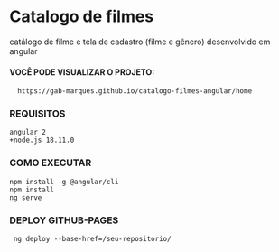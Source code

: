 # Catalogo de filmes 
   catálogo de filme e tela de cadastro (filme e gênero) desenvolvido em angular

#### VOCÊ PODE VISUALIZAR O PROJETO:
      https://gab-marques.github.io/catalogo-filmes-angular/home

### REQUISITOS
    angular 2 
    +node.js 18.11.0 
  

### COMO EXECUTAR
    npm install -g @angular/cli
    npm install
    ng serve
  
### DEPLOY GITHUB-PAGES
     ng deploy --base-href=/seu-repositorio/     
     

  

